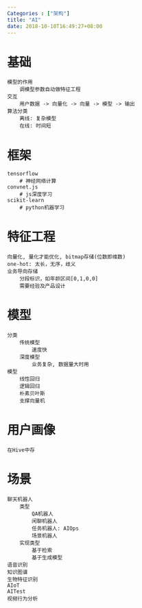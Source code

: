 ```yaml
---
Categories : ["架构"]
title: "AI"
date: 2018-10-10T16:49:27+08:00
---
```

# 基础
    模型的作用
        调模型参数自动做特征工程 
    交互
        用户数据 -> 向量化 -> 向量 -> 模型 -> 输出
    算法分类
        离线: 复杂模型
        在线: 时间短
# 框架
    tensorflow
        # 神经网络计算
    convnet.js
        # js深度学习
    scikit-learn
        # python机器学习
# 特征工程
    向量化, 量化才能优化, bitmap存储(位数即维数)
    one-hot: 太长，无序，歧义
    业务导向存储
        分段标识，如年龄区间[0,1,0,0]
        需要经验及产品设计
# 模型
    分类
        传统模型
            速度快
        深度模型
            业务复杂, 数据量大时用
    模型
        线性回归
        逻辑回归
        朴素贝叶斯
        支撑向量机
# 用户画像
    在Hive中存
# 场景
    聊天机器人
        类型
            QA机器人
            闲聊机器人
            任务机器人: AIOps
            场景机器人
        实现类型
            基于检索
            基于生成模型
    语音识别
    知识图谱
    生物特征识别
    AIoT
    AITest
    视频行为分析